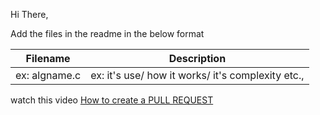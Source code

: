 Hi There,

Add the files in the readme in the below format

| Filename      | Description |
| ----------- | ----------- |
| ex: algname.c      | ex: it's use/ how it works/ it's complexity etc.,  |



watch this video [How to create a PULL REQUEST](https://youtu.be/rgbCcBNZcdQ)
